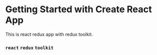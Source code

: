 # Getting Started with Create React App

This is react redux app with redux toolkit.

### `react` `redux` `toolkit`

